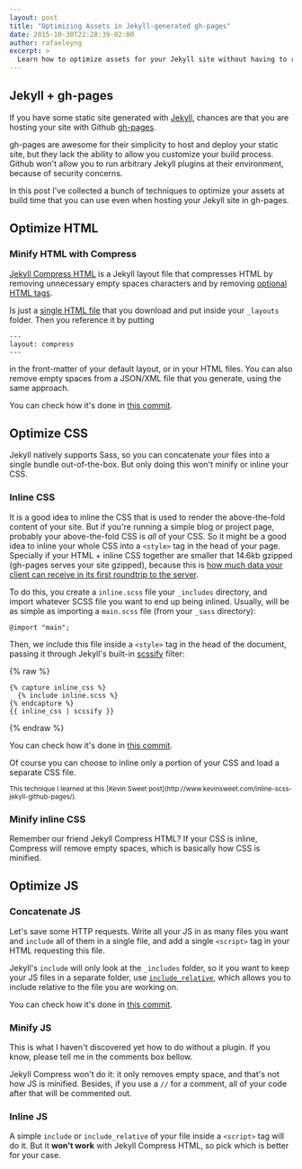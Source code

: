 ```yaml
---
layout: post
title: "Optimizing Assets in Jekyll-generated gh-pages"
date: 2015-10-30T22:28:39-02:00
author: rafaeleyng
excerpt: >
  Learn how to optimize assets for your Jekyll site without having to rely on plugins.
---
```


## Jekyll + gh-pages

If you have some static site generated with [Jekyll](https://jekyllrb.com/), chances are that you are hosting your site with Github [gh-pages](https://help.github.com/articles/using-jekyll-with-pages/).

gh-pages are awesome for their simplicity to host and deploy your static site, but they lack the ability to allow you customize your build process. Github won't allow you to run arbitrary Jekyll plugins at their environment, because of security concerns.

In this post I've collected a bunch of techniques to optimize your assets at build time that you can use even when hosting your Jekyll site in gh-pages.


## Optimize HTML

### Minify HTML with Compress

[Jekyll Compress HTML](https://github.com/penibelst/jekyll-compress-html) is a Jekyll layout file that compresses HTML by removing unnecessary empty spaces characters and by removing [optional HTML tags](http://www.w3.org/TR/html5/syntax.html#optional-tags).

Is just a [single HTML file](https://github.com/penibelst/jekyll-compress-html/blob/master/site/_layouts/compress.html) that you download and put inside your `_layouts` folder. Then you reference it by putting

```
---
layout: compress
---
```

in the front-matter of your default layout, or in your HTML files. You can also remove empty spaces from a JSON/XML file that you generate, using the same approach.

You can check how it's done in [this commit](https://github.com/codeheaven-io/codeheaven.io/commit/96187be6c5c96c4785243c9ebf194823f5db9a35).

## Optimize CSS

Jekyll natively supports Sass, so you can concatenate your files into a single bundle out-of-the-box. But only doing this won't minify or inline your CSS.

### Inline CSS

It is a good idea to inline the CSS that is used to render the above-the-fold content of your site. But if you're running a simple blog or project page, probably your above-the-fold CSS is *all* of your CSS. So it might be a good idea to inline your whole CSS into a `<style>` tag in the head of your page. Specially if your HTML + inline CSS together are smaller that 14.6kb gzipped (gh-pages serves your site gzipped), because this is [how much data your client can receive in its first roundtrip to the server](https://developers.google.com/speed/docs/insights/mobile?hl=en).

To do this, you create a `inline.scss` file your `_includes` directory, and import whatever SCSS file you want to end up being inlined. Usually, will be as simple as importing a `main.scss` file (from your `_sass` directory):

```
@import "main";
```

Then, we include this file inside a `<style>` tag in the head of the document, passing it through Jekyll's built-in [scssify](http://www.rubydoc.info/github/jekyll/jekyll/Jekyll/Filters:scssify) filter:

{% raw %}
```
{% capture inline_css %}
  {% include inline.scss %}
{% endcapture %}
{{ inline_css | scssify }}
```
{% endraw %}

You can check how it's done in [this commit](https://github.com/codeheaven-io/codeheaven.io/commit/12ed5810d2edf6a967154cd14ee77b69ccf25c7f).

Of course you can choose to inline only a portion of your CSS and load a separate CSS file.

<small>
This technique I learned at this [Kevin Sweet post](http://www.kevinsweet.com/inline-scss-jekyll-github-pages/).
</small>

### Minify inline CSS

Remember our friend Jekyll Compress HTML? If your CSS is inline, Compress will remove empty spaces, which is basically how CSS is minified.

## Optimize JS

### Concatenate JS

Let's save some HTTP requests. Write all your JS in as many files you want and `include` all of them in a single file, and add a single `<script>` tag in your HTML requesting this file.

Jekyll's `include` will only look at the `_includes` folder, so it you want to keep your JS files in a separate folder, use [`include_relative`](http://jekyllrb.com/docs/templates/), which allows you to include relative to the file you are working on.

You can check how it's done in [this commit](https://github.com/CWISoftware/eventos/commit/b180160afb613287c50bcc2f8f411fc4fe0d6fe0).

### Minify JS

This is what I haven't discovered yet how to do without a plugin. If you know, please tell me in the comments box bellow.

Jekyll Compress won't do it: it only removes empty space, and that's not how JS is minified. Besides, if you use a `//` for a comment, all of your code after that will be commented out.

### Inline JS

A simple `include` or `include_relative` of your file inside a `<script>` tag will do it. But it **won't work** with Jekyll Compress HTML, so pick which is better for your case.
